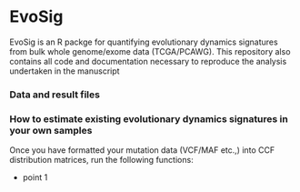 # EvoSig
EvoSig is an R packge for quantifying evolutionary dynamics signatures from bulk whole genome/exome data (TCGA/PCAWG). This repository also contains all code and documentation necessary to reproduce the analysis undertaken in the manuscript 

### Data and result files
### How to estimate existing evolutionary dynamics signatures in your own samples
Once you have formatted your mutation data (VCF/MAF etc.,) into CCF distribution matrices, run the following functions: 
- point 1

```{r}

```